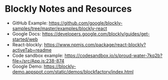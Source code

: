 # Blockly Notes and Resources

- GitHub Example: <https://github.com/google/blockly-samples/tree/master/examples/blockly-react>
- Google Docs: <https://developers.google.com/blockly/guides/get-started/web>
- React-blockly: <https://www.npmjs.com/package/react-blockly?activeTab=readme>
- Code sandbox example: <https://codesandbox.io/s/proud-water-7kq2b?file=/src/App.js:238-874>
- Google Demo: <https://blockly-demo.appspot.com/static/demos/blockfactory/index.html>
